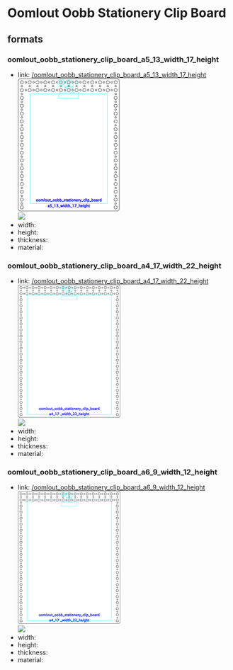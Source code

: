 # Oomlout Oobb Stationery Clip Board


## formats

### oomlout_oobb_stationery_clip_board_a5_13_width_17_height
* link: [/oomlout_oobb_stationery_clip_board_a5_13_width_17_height](oomlout_oobb_stationery_clip_board_a5_13_width_17_height)  
![](oomlout_oobb_stationery_clip_board_a5_13_width_17_height/working_300.png)  
![](oomlout_oobb_stationery_clip_board_a5_13_width_17_height/image_300.jpg)  
* width:   
* height:   
* thickness:   
* material:   
 

### oomlout_oobb_stationery_clip_board_a4_17_width_22_height
* link: [/oomlout_oobb_stationery_clip_board_a4_17_width_22_height](oomlout_oobb_stationery_clip_board_a4_17_width_22_height)  
![](oomlout_oobb_stationery_clip_board_a4_17_width_22_height/working_300.png)  
![](oomlout_oobb_stationery_clip_board_a4_17_width_22_height/image_300.jpg)  
* width:   
* height:   
* thickness:   
* material:   
 

### oomlout_oobb_stationery_clip_board_a6_9_width_12_height
* link: [/oomlout_oobb_stationery_clip_board_a6_9_width_12_height](oomlout_oobb_stationery_clip_board_a6_9_width_12_height)  
![](oomlout_oobb_stationery_clip_board_a6_9_width_12_height/working_300.png)  
![](oomlout_oobb_stationery_clip_board_a6_9_width_12_height/image_300.jpg)  
* width:   
* height:   
* thickness:   
* material:   
 
